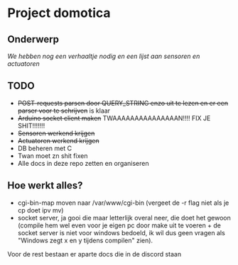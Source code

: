 # Project domotica

## Onderwerp

_We hebben nog een verhaaltje nodig en een lijst aan sensoren en actuatoren_

## TODO

- ~~POST-requests parsen door QUERY_STRING enzo uit te lezen en er een parser voor te schrijven~~ is klaar
- ~~Arduino socket client maken~~ TWAAAAAAAAAAAAAAAN!!!! FIX JE SHIT!!!!!!!
- ~~Sensoren werkend krijgen~~
- ~~Actuatoren werkend krijgen~~
- DB beheren met C
- Twan moet zn shit fixen
- Alle docs in deze repo zetten en organiseren

## Hoe werkt alles?
- cgi-bin-map moven naar /var/www/cgi-bin (vergeet de -r flag niet als je cp doet ipv mv)
- socket server, ja gooi die maar letterlijk overal neer, die doet het gewoon (compile hem wel even voor je eigen pc door make uit te voeren + de socket server is niet voor windows bedoeld, ik wil dus geen vragen als "Windows zegt x en y tijdens compilen" zien).

Voor de rest bestaan er aparte docs die in de discord staan
